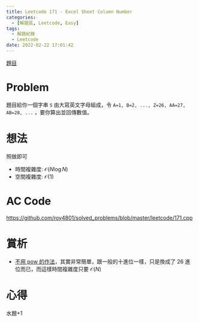 ```yaml
---
title: Leetcode 171 - Excel Sheet Column Number
categories:
  - [解題區, Leetcode, Easy]
tags:
  - 解題紀錄
  - Leetcode
date: 2022-02-22 17:01:42
---
```


[題目](https://leetcode.com/problems/excel-sheet-column-number/)

# Problem

題目給你一個字串 `S` 由大寫英文字母組成，令 `A=1, B=2, ..., Z=26, AA=27, AB=28, ...` ，要你算出並回傳數值。

# 想法

照做即可

- 時間複雜度: $\mathcal{O}(N\log{N})$
- 空間複雜度: $\mathcal{O}(1)$

# AC Code

<https://github.com/roy4801/solved_problems/blob/master/leetcode/171.cpp>

# 賞析

- [不用 pow 的作法](https://leetcode.com/problems/excel-sheet-column-number/discuss/1790101/C%2B%2B-oror-4-Lines-oror-Easy-To-UnderStand-oror-0ms-oror-100)，其實非常簡單，跟一般的十進位一樣，只是換成了 26 進位而已，而這樣時間複雜度只要 $\mathcal{O}(N)$

# 心得

水題+1
